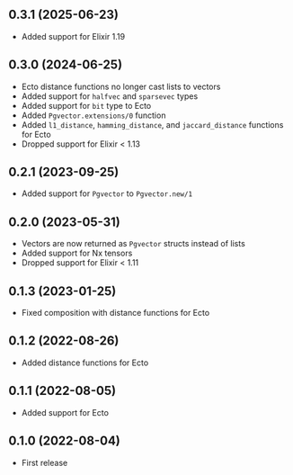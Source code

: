 ## 0.3.1 (2025-06-23)

- Added support for Elixir 1.19

## 0.3.0 (2024-06-25)

- Ecto distance functions no longer cast lists to vectors
- Added support for `halfvec` and `sparsevec` types
- Added support for `bit` type to Ecto
- Added `Pgvector.extensions/0` function
- Added `l1_distance`, `hamming_distance`, and `jaccard_distance` functions for Ecto
- Dropped support for Elixir < 1.13

## 0.2.1 (2023-09-25)

- Added support for `Pgvector` to `Pgvector.new/1`

## 0.2.0 (2023-05-31)

- Vectors are now returned as `Pgvector` structs instead of lists
- Added support for Nx tensors
- Dropped support for Elixir < 1.11

## 0.1.3 (2023-01-25)

- Fixed composition with distance functions for Ecto

## 0.1.2 (2022-08-26)

- Added distance functions for Ecto

## 0.1.1 (2022-08-05)

- Added support for Ecto

## 0.1.0 (2022-08-04)

- First release
